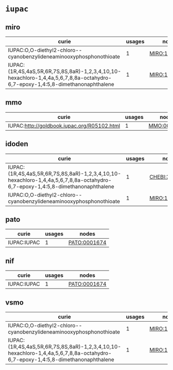 # `iupac`

## miro

| curie                                                                                                                         |   usages | nodes                                                         |
|-------------------------------------------------------------------------------------------------------------------------------|----------|---------------------------------------------------------------|
| IUPAC:O,O-diethyl2-chloro--cyanobenzylideneaminooxyphosphonothioate                                                           |        1 | [MIRO:10000108](http://purl.obolibrary.org/obo/MIRO_10000108) |
| IUPAC:(1R,4S,4aS,5R,6R,7S,8S,8aR)-1,2,3,4,10,10-hexachloro-1,4,4a,5,6,7,8,8a-octahydro-6,7-epoxy-1,4:5,8-dimethanonaphthalene |        1 | [MIRO:10000160](http://purl.obolibrary.org/obo/MIRO_10000160) |

## mmo

| curie                                       |   usages | nodes                                                     |
|---------------------------------------------|----------|-----------------------------------------------------------|
| IUPAC:http://goldbook.iupac.org/R05102.html |        1 | [MMO:0000304](http://purl.obolibrary.org/obo/MMO_0000304) |

## idoden

| curie                                                                                                                                                |   usages | nodes                                                         |
|------------------------------------------------------------------------------------------------------------------------------------------------------|----------|---------------------------------------------------------------|
| IUPAC:(1R\,4S\,4aS\,5R\,6R\,7S\,8S\,8aR)-1\,2\,3\,4\,10\,10-hexachloro-1\,4\,4a\,5\,6\,7\,8\,8a-octahydro-6\,7-epoxy-1\,4\:5\,8-dimethanonaphthalene |        1 | [CHEBI:34696](http://purl.obolibrary.org/obo/CHEBI_34696)     |
| IUPAC:O\,O-diethyl2-chloro--cyanobenzylideneaminooxyphosphonothioate                                                                                 |        1 | [MIRO:10000108](http://purl.obolibrary.org/obo/MIRO_10000108) |

## pato

| curie       |   usages | nodes                                                       |
|-------------|----------|-------------------------------------------------------------|
| IUPAC:IUPAC |        1 | [PATO:0001674](http://purl.obolibrary.org/obo/PATO_0001674) |

## nif

| curie       |   usages | nodes                                                       |
|-------------|----------|-------------------------------------------------------------|
| IUPAC:IUPAC |        1 | [PATO:0001674](http://purl.obolibrary.org/obo/PATO_0001674) |

## vsmo

| curie                                                                                                                         |   usages | nodes                                                         |
|-------------------------------------------------------------------------------------------------------------------------------|----------|---------------------------------------------------------------|
| IUPAC:O,O-diethyl2-chloro--cyanobenzylideneaminooxyphosphonothioate                                                           |        1 | [MIRO:10000108](http://purl.obolibrary.org/obo/MIRO_10000108) |
| IUPAC:(1R,4S,4aS,5R,6R,7S,8S,8aR)-1,2,3,4,10,10-hexachloro-1,4,4a,5,6,7,8,8a-octahydro-6,7-epoxy-1,4:5,8-dimethanonaphthalene |        1 | [MIRO:10000160](http://purl.obolibrary.org/obo/MIRO_10000160) |


